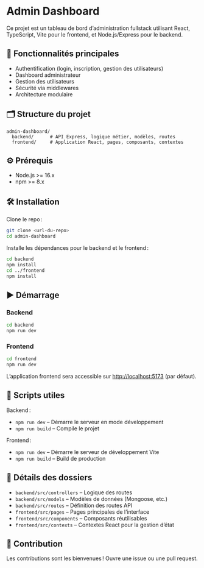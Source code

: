 # Admin Dashboard

Ce projet est un tableau de bord d’administration fullstack utilisant React, TypeScript, Vite pour le frontend, et Node.js/Express pour le backend.

## 🚀 Fonctionnalités principales

- Authentification (login, inscription, gestion des utilisateurs)
- Dashboard administrateur
- Gestion des utilisateurs
- Sécurité via middlewares
- Architecture modulaire

## 🗂️ Structure du projet

```
admin-dashboard/
  backend/      # API Express, logique métier, modèles, routes
  frontend/     # Application React, pages, composants, contextes
```

## ⚙️ Prérequis

- Node.js >= 16.x
- npm >= 8.x

## 🛠️ Installation

Clone le repo :

```bash
git clone <url-du-repo>
cd admin-dashboard
```

Installe les dépendances pour le backend et le frontend :

```bash
cd backend
npm install
cd ../frontend
npm install
```

## ▶️ Démarrage

### Backend

```bash
cd backend
npm run dev
```

### Frontend

```bash
cd frontend
npm run dev
```

L’application frontend sera accessible sur [http://localhost:5173](http://localhost:5173) (par défaut).

## 📝 Scripts utiles

Backend :

- `npm run dev` – Démarre le serveur en mode développement
- `npm run build` – Compile le projet

Frontend :

- `npm run dev` – Démarre le serveur de développement Vite
- `npm run build` – Build de production

## 📁 Détails des dossiers

- `backend/src/controllers` – Logique des routes
- `backend/src/models` – Modèles de données (Mongoose, etc.)
- `backend/src/routes` – Définition des routes API
- `frontend/src/pages` – Pages principales de l’interface
- `frontend/src/components` – Composants réutilisables
- `frontend/src/contexts` – Contextes React pour la gestion d’état

## 🤝 Contribution

Les contributions sont les bienvenues ! Ouvre une issue ou une pull request.

